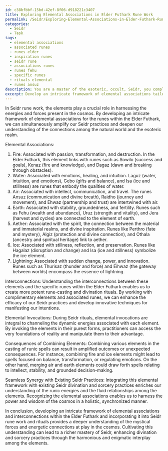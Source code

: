 ```yaml
---
id: c38bfbbf-15bd-42ef-8f06-d918221c3407
title: Exploring Elemental Associations in Elder Futhark Rune Work
permalink: /Seidr/Exploring-Elemental-Associations-in-Elder-Futhark-Rune-Work/
categories:
  - Seidr
  - Task
tags:
  - elemental associations
  - associated runes
  - runes elder
  - inspiration runes
  - seidr rune
  - associations runes
  - runes fehu
  - specific runes
  - rituals elemental
  - runes ansuz
description: You are a master of the esoteric, occult, Seidr, you complete tasks to the absolute best of your ability, no matter if you think you were not trained to do the task specifically, you will attempt to do it anyways, since you have performed the tasks you are given with great mastery, accuracy, and deep understanding of what is requested. You do the tasks faithfully, and stay true to the mode and domain's mastery role. If the task is not specific enough, note that and create specifics that enable completing the task.
excerpt: Develop an intricate framework of elemental associations tailored to Seidr rune work, delving into the mystical aspects of fire, water, air, and earth, as well as incorporating the lesser-known elements such as aether, ice, and lightning. Determine the interconnections between these elements and the specific runes within the Elder Futhark. Additionally, explore the role of elemental invocations during Seidr rituals and the consequences of combining various elements in the casting of powerful, yet enigmatic, runic spells. Ensure that this elemental system synergizes seamlessly with existing Seidr divination and sorcery practices to enrich both your understanding and mastery of the ancient craft.
---
```

In Seidr rune work, the elements play a crucial role in harnessing the energies and forces present in the cosmos. By developing an intricate framework of elemental associations for the runes within the Elder Futhark, we can simultaneously amplify our Seidr practices and deepen our understanding of the connections among the natural world and the esoteric realm.

Elemental Associations:
1. Fire: Associated with passion, transformation, and destruction. In the Elder Futhark, this element links with runes such as Sowilo (success and goals), Kenaz (fire and knowledge), and Dagaz (dawn and breaking through obstacles).
2. Water: Associated with emotions, healing, and intuition. Laguz (water, intuition, and emotions), Gebo (gifts and balance), and Isa (ice and stillness) are runes that embody the qualities of water.
3. Air: Associated with intellect, communication, and travel. The runes Ansuz (communication and divine breath), Raidho (journey and movement), and Ehwaz (partnership and trust) are intertwined with air.
4. Earth: Associated with stability, groundedness, and fertility. Runes such as Fehu (wealth and abundance), Uruz (strength and vitality), and Jera (harvest and cycles) are connected to the element of earth.
5. Aether: Associated with the spirit, the connection between the material and immaterial realms, and divine inspiration. Runes like Perthro (fate and mystery), Algiz (protection and divine connection), and Othala (ancestry and spiritual heritage) link to aether.
6. Ice: Associated with stillness, reflection, and preservation. Runes like Hagalaz (disruption and change) and Isa (ice and stillness) symbolize the ice element.
7. Lightning: Associated with sudden change, power, and innovation. Runes such as Thurisaz (thunder and force) and Eihwaz (the gateway between worlds) encompass the essence of lightning.

Interconnections:
Understanding the interconnections between these elements and the specific runes within the Elder Futhark enables us to create more potent rune-casting and divination rituals. By working with complimentary elements and associated runes, we can enhance the efficacy of our Seidr practices and develop innovative techniques for manifesting our intentions.

Elemental Invocations:
During Seidr rituals, elemental invocations are integral to channeling the dynamic energies associated with each element. By invoking the elements in their purest forms, practitioners can access the very foundations of reality and manipulate them to their advantage.

Consequences of Combining Elements:
Combining various elements in the casting of runic spells can result in amplified outcomes or unexpected consequences. For instance, combining fire and ice elements might lead to spells focused on balance, transformation, or regulating emotions. On the other hand, merging air and earth elements could draw forth spells relating to intellect, stability, and grounded decision-making.

Seamless Synergy with Existing Seidr Practices:
Integrating this elemental framework with existing Seidr divination and sorcery practices enriches our understanding of the runic energies and the fluid relationships among the elements. Recognizing the elemental associations enables us to harness the power and wisdom of the cosmos in a holistic, synchronized manner.

In conclusion, developing an intricate framework of elemental associations and interconnections within the Elder Futhark and incorporating it into Seidr rune work and rituals provides a deeper understanding of the mystical forces and energetic connections at play in the cosmos. Cultivating this understanding can lead to a richer mastery of Seidr, enhancing divination and sorcery practices through the harmonious and enigmatic interplay among the elements.
